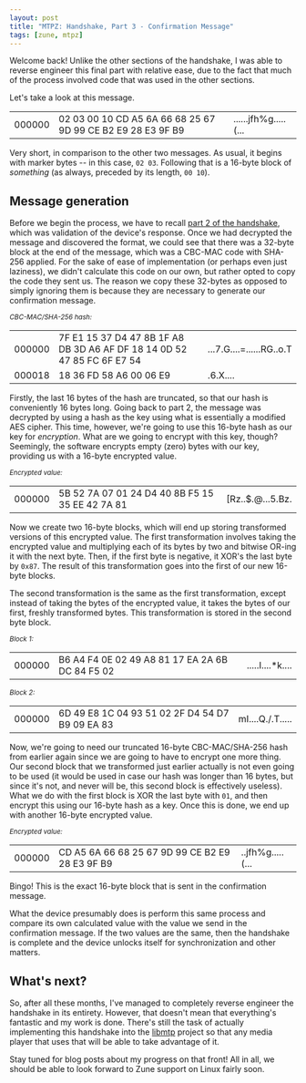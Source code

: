 ```yaml
---
layout: post
title: "MTPZ: Handshake, Part 3 - Confirmation Message"
tags: [zune, mtpz]
---
```


<script type="text/javascript">addStylesheet("hextable.css");</script>

Welcome back! Unlike the other sections of the handshake, I was able to reverse engineer this final part with relative ease, 
due to the fact that much of the process involved code that was used in the other sections.

Let's take a look at this message.

<table class="hex_table simplemodal-data" id="simplemodal-data" style=""><tbody><tr class="hex_row"><td class="hex_address">000000</td><td class="hex_value">02 03 00 10 CD A5 6A 66 68 25 67 9D 99 CE B2 E9 28 E3 9F B9 </td><td class="hex_ascii">......jfh%g.....(...</td></tr></tbody></table>

Very short, in comparison to the other two messages. As usual, it begins with marker bytes -- in this case, `02 03`. Following
that is a 16-byte block of _something_ (as always, preceded by its length, `00 10`).

Message generation
------------------

Before we begin the process, we have to recall [part 2 of the handshake](kbhomes.github.com/2011/08/09/mtpz-handshake-part-2-validate-handshake-response.html), which was validation of the device's response. Once we
had decrypted the message and discovered the format, we could see that there was a 32-byte block at the end of the message,
which was a CBC-MAC code with SHA-256 applied. For the sake of ease of implementation (or perhaps even just laziness), we didn't
calculate this code on our own, but rather opted to copy the code they sent us. The reason we copy these 32-bytes as opposed
to simply ignoring them is because they are necessary to generate our confirmation message.

<em><sub>CBC-MAC/SHA-256 hash:</sub></em>
<table class="hex_table"><tbody><tr class="hex_row"><td class="hex_address">000000</td><td class="hex_value">7F E1 15 37 D4 47 8B 1F A8 DB 3D A6 AF DF 18 14 0D 52 47 85 FC 6F E7 54 </td><td class="hex_ascii">...7.G....=......RG..o.T</td></tr><tr class="hex_row"><td class="hex_address">000018</td><td class="hex_value">18 36 FD 58 A6 00 06 E9 </td><td class="hex_ascii">.6.X....</td></tr></tbody></table>

Firstly, the last 16 bytes of the hash are truncated, so that our hash is conveniently 16 bytes long. Going back to part 2,
the message was decrypted by using a hash as the key using what is essentially a modified AES cipher. This time, however, we're
going to use this 16-byte hash as our key for _encryption_. What are we going to encrypt with this key, though? Seemingly, the
software encrypts empty (zero) bytes with our key, providing us with a 16-byte encrypted value.

<em><sub>Encrypted value:</sub></em>
<table class="hex_table"><tbody><tr class="hex_row"><td class="hex_address">000000</td><td class="hex_value">5B 52 7A 07 01 24 D4 40 8B F5 15 35 EE 42 7A 81 </td><td class="hex_ascii">[Rz..$.@...5.Bz.</td></tr></tbody></table>

Now we create two 16-byte blocks, which will end up storing transformed versions of this encrypted value. The first transformation
involves taking the encrypted value and multiplying each of its bytes by two and bitwise OR-ing it with the next byte. Then, if the first byte
is negative, it XOR's the last byte by `0x87`. The result of this transformation goes into the first of our new 16-byte blocks.

The second transformation is the same as the first transformation, except instead of taking the bytes of the encrypted value, it takes the bytes
of our first, freshly transformed bytes. This transformation is stored in the second byte block.

<em><sub>Block 1:</sub></em>
<table class="hex_table"><tbody><tr class="hex_row"><td class="hex_address">000000</td><td class="hex_value">B6 A4 F4 0E 02 49 A8 81 17 EA 2A 6B DC 84 F5 02 </td><td class="hex_ascii">.....I....*k....</td></tr></tbody></table>

<em><sub>Block 2:</sub></em>
<table class="hex_table"><tbody><tr class="hex_row"><td class="hex_address">000000</td><td class="hex_value">6D 49 E8 1C 04 93 51 02 2F D4 54 D7 B9 09 EA 83 </td><td class="hex_ascii">mI....Q./.T.....</td></tr></tbody></table>

Now, we're going to need our truncated 16-byte CBC-MAC/SHA-256 hash from earlier again since we are going to have to encrypt one more thing. Our second block that we transformed
just earlier actually is not even going to be used (it would be used in case our hash was longer than 16 bytes, but since it's not, and never will be,
this second block is effectively useless). What we do with the first block is XOR the last byte with `01`, and then encrypt this using our 16-byte hash as a key. Once
this is done, we end up with another 16-byte encrypted value.

<em><sub>Encrypted value:</sub></em>
<table class="hex_table"><tbody><tr class="hex_row"><td class="hex_address">000000</td><td class="hex_value">CD A5 6A 66 68 25 67 9D 99 CE B2 E9 28 E3 9F B9 </td><td class="hex_ascii">..jfh%g.....(...</td></tr></tbody></table>

Bingo! This is the exact 16-byte block that is sent in the confirmation message.

What the device presumably does is perform this same process and compare its own calculated value with the value we send in the confirmation message.
If the two values are the same, then the handshake is complete and the device unlocks itself for synchronization and other matters.

What's next?
------------

So, after all these months, I've managed to completely reverse engineer the handshake in its entirety. However, that doesn't mean that everything's fantastic and 
my work is done. There's still the task of actually implementing this handshake into the [libmtp](http://libmtp.sourceforge.net/) project so that any media player that uses
that will be able to take advantage of it. 

Stay tuned for blog posts about my progress on that front! All in all, we should be able to look forward to Zune support on Linux fairly soon.

